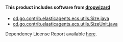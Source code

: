 #### This product includes software from [dropwizard](https://github.com/dropwizard/dropwizard)

* [cd.go.contrib.elasticagents.ecs.utils.Size.java](reports/license/cd/go/contrib/elasticagents/ecs/utils/Size.java)
* [cd.go.contrib.elasticagents.ecs.utils.SizeUnit.java](reports/license/cd/go/contrib/elasticagents/ecs/utils/SizeUnit.java)

Dependency License Report available [here](reports/dependency-license/index.html).